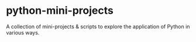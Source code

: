 # python-mini-projects

A collection of mini-projects & scripts to explore the application of Python in various ways.

